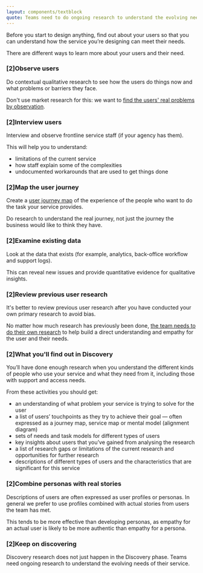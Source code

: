 ```yaml
---
layout: components/textblock
quote: Teams need to do ongoing research to understand the evolving needs of their service.
---
```


Before you start to design anything, find out about your users so that you can understand how the service you’re designing can meet their needs.

There are different ways to learn more about your users and their need.

### [2]Observe users

Do contextual qualitative research to see how the users do things now and what problems or barriers they face.

Don't use market research for this: we want to [find the users' real problems by observation](https://www.dta.gov.au/blog/i-want-a-pony/).

### [2]Interview users

Interview and observe frontline service staff (if your agency has them).

This will help you to understand:
 - limitations of the current service
 - how staff explain some of the complexities
 - undocumented workarounds that are used to get things done

### [2]Map the user journey

Create a [user journey map](#) of the experience of the people who want to do the task your service provides.

Do research to understand the real journey, not just the journey the business would like to think they have.

### [2]Examine existing data

Look at the data that exists (for example, analytics, back-office workflow and support logs).

This can reveal new issues and provide quantitative evidence for qualitative insights.

### [2]Review previous user research

It's better to review previous user research after you have conducted your own primary research to avoid bias.

No matter how much research has previously been done, [the team needs to do their own research]((http://www.andybudd.com/archives/2017/05/the_real_value_of_original_research/)) to help build a direct understanding and empathy for the user and their needs.

### [2]What you'll find out in Discovery

You’ll have done enough research when you understand the different kinds of people who use your service and what they need from it, including those with support and access needs.

From these activities you should get:
- an understanding of what problem your service is trying to solve for the user
- a list of users’ touchpoints as they try to achieve their goal — often expressed as a journey map, service map or mental model (alignment diagram)
- sets of needs and task models for different types of users
- key insights about users that you’ve gained from analysing the research
- a list of research gaps or limitations of the current research and opportunities for further research
- descriptions of different types of users and the characteristics that are significant for this service

### [2]Combine personas with real stories

Descriptions of users are often expressed as user profiles or personas. In general we prefer to use profiles combined with actual stories from users the team has met.

This tends to be more effective than developing personas, as empathy for an actual user is likely to be more authentic than empathy for a persona.

### [2]Keep on discovering

Discovery research does not just happen in the Discovery phase. Teams need ongoing research to understand the evolving needs of their service.
